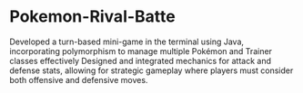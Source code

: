 # Pokemon-Rival-Batte 

 Developed a turn-based mini-game in the terminal using Java, incorporating polymorphism to manage
multiple Pokémon and Trainer classes effectively
 Designed and integrated mechanics for attack and defense stats, allowing for strategic gameplay where
players must consider both offensive and defensive moves.
